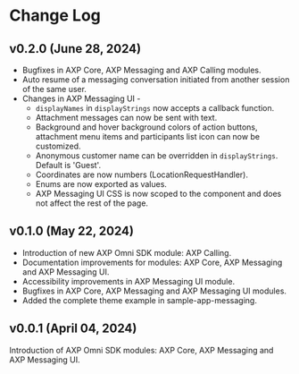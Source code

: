 # Change Log

## v0.2.0 (June 28, 2024)

- Bugfixes in AXP Core, AXP Messaging and AXP Calling modules.
- Auto resume of a messaging conversation initiated from another session of the same user.
- Changes in AXP Messaging UI -
  - `displayNames` in `displayStrings` now accepts a callback function.
  - Attachment messages can now be sent with text.
  - Background and hover background colors of action buttons, attachment menu items and participants list icon can now be customized.
  - Anonymous customer name can be overridden in `displayStrings`. Default is 'Guest'.
  - Coordinates are now numbers (LocationRequestHandler).
  - Enums are now exported as values.
  - AXP Messaging UI CSS is now scoped to the component and does not affect the rest of the page.

## v0.1.0 (May 22, 2024)

- Introduction of new AXP Omni SDK module: AXP Calling.
- Documentation improvements for modules: AXP Core, AXP Messaging and AXP Messaging UI.
- Accessibility improvements in AXP Messaging UI module.
- Bugfixes in AXP Core, AXP Messaging and AXP Messaging UI modules.
- Added the complete theme example in sample-app-messaging.

## v0.0.1 (April 04, 2024)

Introduction of AXP Omni SDK modules: AXP Core, AXP Messaging and AXP Messaging UI.
